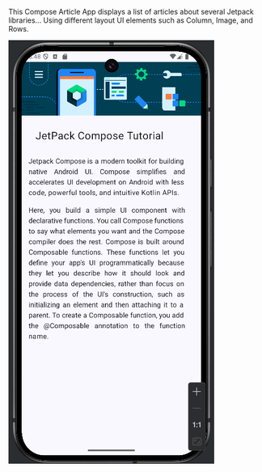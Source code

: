 This Compose Article App displays a list of articles about several Jetpack libraries... 
Using different layout UI elements such as Column, Image, and Rows.


![image alt](github.png)
